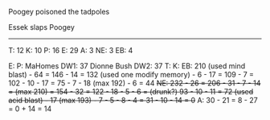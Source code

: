 Poogey poisoned the tadpoles

Essek slaps Poogey

-------

T: 12
K: 10
P: 16
E: 29
A: 3
NE: 3
EB: 4

E:
P:
MaHomes DW1: 37
Dionne Bush DW2: 37
T:
K:
EB: 210 (used mind blast) - 64 = 146 - 14 = 132 (used one modify memory) - 6 - 17 = 109 - 7 = 102 - 10 - 17 = 75 - 7 - 18 (max 192) - 6 = 44
~~NE: 232 - 26 = 206 - 31 - 7 - 14 = (max 210) = 154 - 32 = 122 - 18 - 5 - 6 = (drunk?) 93 - 10 - 11 = 72 (used acid blast) - 17 (max 193) - 7 - 5 - 8 - 4 = 31 - 10 - 14 = 0~~
A: 30 - 21 = 8 - 27 = 0 + 14 = 14